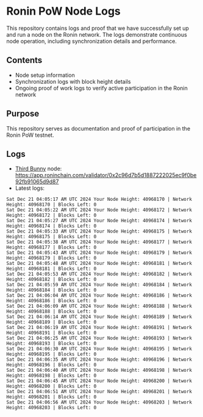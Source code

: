 # Ronin PoW Node Logs

This repository contains logs and proof that we have successfully set up and run a node on the Ronin network. The logs demonstrate continuous node operation, including synchronization details and performance.

## Contents

- Node setup information
- Synchronization logs with block height details
- Ongoing proof of work logs to verify active participation in the Ronin network

## Purpose

This repository serves as documentation and proof of participation in the Ronin PoW testnet.

## Logs

- [Third Bunny](https://thirdbunny.xyz/) node: https://app.roninchain.com/validator/0x2c96d7b5d1887222025ec9f0be92fb91065d9d87
- Latest logs:
```
Sat Dec 21 04:05:17 AM UTC 2024 Your Node Height: 40968170 | Network Height: 40968170 | Blocks Left: 0
Sat Dec 21 04:05:22 AM UTC 2024 Your Node Height: 40968172 | Network Height: 40968172 | Blocks Left: 0
Sat Dec 21 04:05:27 AM UTC 2024 Your Node Height: 40968174 | Network Height: 40968174 | Blocks Left: 0
Sat Dec 21 04:05:33 AM UTC 2024 Your Node Height: 40968175 | Network Height: 40968175 | Blocks Left: 0
Sat Dec 21 04:05:38 AM UTC 2024 Your Node Height: 40968177 | Network Height: 40968177 | Blocks Left: 0
Sat Dec 21 04:05:43 AM UTC 2024 Your Node Height: 40968179 | Network Height: 40968179 | Blocks Left: 0
Sat Dec 21 04:05:48 AM UTC 2024 Your Node Height: 40968181 | Network Height: 40968181 | Blocks Left: 0
Sat Dec 21 04:05:53 AM UTC 2024 Your Node Height: 40968182 | Network Height: 40968182 | Blocks Left: 0
Sat Dec 21 04:05:59 AM UTC 2024 Your Node Height: 40968184 | Network Height: 40968184 | Blocks Left: 0
Sat Dec 21 04:06:04 AM UTC 2024 Your Node Height: 40968186 | Network Height: 40968186 | Blocks Left: 0
Sat Dec 21 04:06:09 AM UTC 2024 Your Node Height: 40968188 | Network Height: 40968188 | Blocks Left: 0
Sat Dec 21 04:06:14 AM UTC 2024 Your Node Height: 40968189 | Network Height: 40968189 | Blocks Left: 0
Sat Dec 21 04:06:19 AM UTC 2024 Your Node Height: 40968191 | Network Height: 40968191 | Blocks Left: 0
Sat Dec 21 04:06:25 AM UTC 2024 Your Node Height: 40968193 | Network Height: 40968193 | Blocks Left: 0
Sat Dec 21 04:06:30 AM UTC 2024 Your Node Height: 40968195 | Network Height: 40968195 | Blocks Left: 0
Sat Dec 21 04:06:35 AM UTC 2024 Your Node Height: 40968196 | Network Height: 40968196 | Blocks Left: 0
Sat Dec 21 04:06:40 AM UTC 2024 Your Node Height: 40968198 | Network Height: 40968198 | Blocks Left: 0
Sat Dec 21 04:06:45 AM UTC 2024 Your Node Height: 40968200 | Network Height: 40968200 | Blocks Left: 0
Sat Dec 21 04:06:51 AM UTC 2024 Your Node Height: 40968201 | Network Height: 40968201 | Blocks Left: 0
Sat Dec 21 04:06:56 AM UTC 2024 Your Node Height: 40968203 | Network Height: 40968203 | Blocks Left: 0
```
